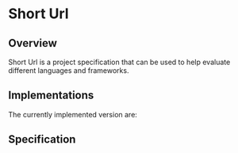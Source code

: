 # Short Url

## Overview

Short Url is a project specification that can be used to help evaluate different
languages and frameworks.

## Implementations

The currently implemented version are:

## Specification
